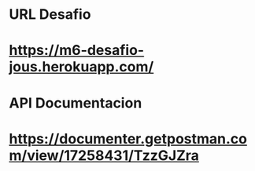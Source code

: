 # URL Desafio

# https://m6-desafio-jous.herokuapp.com/

# API Documentacion

# https://documenter.getpostman.com/view/17258431/TzzGJZra
